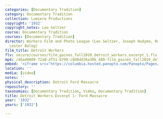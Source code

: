 ```yaml
---
categories: [Documentary Tradition]
category: Documentary Tradition
collection: Lumiere Productions
copyright: '1932'
copyright_notes: Leo Seltzer
course: Documentary Tradition
courses: [Documentary Tradition]
director: Workers Film and Photo League (Leo Seltzer, Joseph Hudyma, Robert Del Duca,
  Lester Balog)
film_title: Detroit Workers
flv: secure/courses/film_gaines_fall2010_detroit_workers_excerpt_1.flv
mp4: /4ba40009-72a8-4f51-b799-c8d8dd36a30b_480-film_gaines_fall2010_detroit_workers_excerpt_1.mp4
embed: '<iframe src="https://columbia.hosted.panopto.com/Panopto/Pages/Embed.aspx?id=7bcdca6a-0319-4191-9a45-a95f0103bd57&v=1" width="720" height="405" style="padding: 0px; border: 1px solid #464646;" frameborder="0" allowfullscreen allow="autoplay"></iframe>'
location: ''
media: [video]
notes: ''
physical_description: Detroit Ford Massacre
repository: ''
taxonomies: [Documentary Tradition, Video, Documentary Tradition]
title: Detroit Workers Excerpt 1- Ford Massacre
year: '1932'
years: ['1932']

---
```

